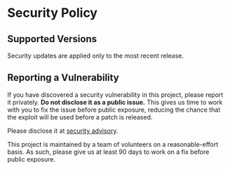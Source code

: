 # Security Policy

## Supported Versions

Security updates are applied only to the most recent release.

## Reporting a Vulnerability

If you have discovered a security vulnerability in this project, please report
it privately. **Do not disclose it as a public issue.** This gives us time to
work with you to fix the issue before public exposure, reducing the chance that
the exploit will be used before a patch is released.

Please disclose it at [security advisory](https://github.com/integritychain/ml-kem-rs/security/advisories/new).

This project is maintained by a team of volunteers on a reasonable-effort basis.
As such, please give us at least 90 days to work on a fix before public exposure.
